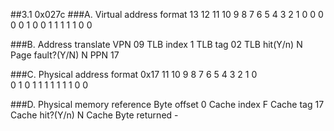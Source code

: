 ##3.1
0x027c
###A. Virtual address format
	13 12 11 10 9 8 7 6 5 4 3 2 1 0
	 0  0  0  0 1 0 0 1 1 1 1 1 0 0

###B. Address translate
	VPN					09
	TLB index			1
	TLB tag				02
	TLB hit(Y/n)		N
	Page fault?(Y/N)	N
	PPN					17

###C. Physical address format
	0x17
	11 10 9 8 7 6 5 4 3 2 1 0	
	 0 	1 0 1 1 1 1 1 1 1 0 0

###D. Physical memory reference
	Byte offset			0
	Cache index			F
	Cache tag			17
	Cache hit?(Y/n)		N
	Cache Byte returned	-
